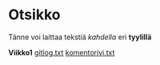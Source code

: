 # Otsikko

Tänne voi laittaa tekstiä *kahdella* eri **tyylillä**

__Viikko1__ 
[gitlog.txt](https://github.com/willmana/otm-harjoitusty-/blob/master/laskarit/viikko1/gitlog.txt)
[komentorivi.txt](https://github.com/willmana/otm-harjoitusty-/blob/master/laskarit/viikko1/komentorivi.txt)
